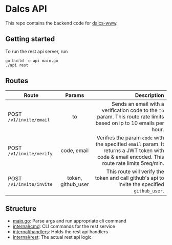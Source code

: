 # Dalcs API
This repo contains the backend code for [dalcs-www](github.com/dalcs/dalcs-www).

## Getting started
To run the rest api server, run
```
go build -o api main.go
./api rest
```

## Routes

| Route        | Params           | Description  |
| ------------- |:-------------:| -----:|
| POST `/v1/invite/email` | to | Sends an email with a verification code to the `to` param. This route rate limits based on ip to 10 emails per hour. |
| POST `/v1/invite/verify` | code, email | Verifies the param `code` with the specified `email` param. It returns a JWT token with code & email encoded. This route rate limits 5req/min. |
| POST `/v1/invite/invite` | token, github_user | This route will verify the token and call github's api to invite the specified `github_user`. |

## Structure
- [main.go](main.go): Parse args and run appropriate cli command
- [internal/cmd](internal/cmd/rest): CLI commands for the rest service
- [internal/handlers](internal/handlers): Holds the rest api handlers
- [internal/rest](internal/rest): The actual rest api logic
